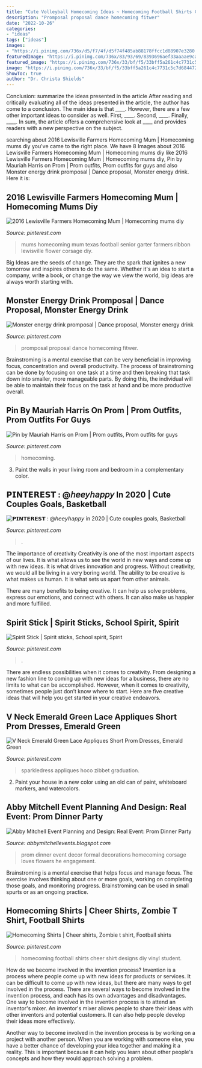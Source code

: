 ```yaml
---
title: "Cute Volleyball Homecoming Ideas ~ Homecoming Football Shirts Cheer Shirt Designs Diy Vinyl Student"
description: "Promposal proposal dance homecoming fitwer"
date: "2022-10-26"
categories:
- "ideas"
tags: ["ideas"]
images:
- "https://i.pinimg.com/736x/d5/f7/4f/d5f74f485ab88178ffcc1d88907e3280.jpg"
featuredImage: "https://i.pinimg.com/736x/83/93/69/8393696aef33aaaae9cadbbb5b19bc51.jpg"
featured_image: "https://i.pinimg.com/736x/33/bf/f5/33bff5a261c4c7731c5c7d6844721249--football-mums-football-season.jpg"
image: "https://i.pinimg.com/736x/33/bf/f5/33bff5a261c4c7731c5c7d6844721249--football-mums-football-season.jpg"
ShowToc: true
author: "Dr. Christa Shields"
---
```



Conclusion: summarize the ideas presented in the article
After reading and critically evaluating all of the ideas presented in the article, the author has come to a conclusion. The main idea is that ____. However, there are a few other important ideas to consider as well. First, ____. Second, ____. Finally, ____. In sum, the article offers a comprehensive look at ____ and provides readers with a new perspective on the subject.

	

		
searching about 2016 Lewisville Farmers Homecoming Mum | Homecoming mums diy you've came to the right place. We have 8 Images about 2016 Lewisville Farmers Homecoming Mum | Homecoming mums diy like 2016 Lewisville Farmers Homecoming Mum | Homecoming mums diy, Pin by Mauriah Harris on Prom | Prom outfits, Prom outfits for guys and also Monster energy drink promposal | Dance proposal, Monster energy drink. Here it is:
		
    
## 2016 Lewisville Farmers Homecoming Mum | Homecoming Mums Diy

<img loading=lazy src="https://i.pinimg.com/736x/33/bf/f5/33bff5a261c4c7731c5c7d6844721249--football-mums-football-season.jpg" onerror="this.onerror=null;this.src='https://tse1.mm.bing.net/th?id=OIP.eXdFOc2lXqhgSE-h1XU9mAHaM_&amp;pid=15.1';" alt="2016 Lewisville Farmers Homecoming Mum | Homecoming mums diy">

_Source: pinterest.com_

>mums homecoming mum texas football senior garter farmers ribbon lewisville flower corsage diy. 

	

Big Ideas are the seeds of change. They are the spark that ignites a new tomorrow and inspires others to do the same. Whether it's an idea to start a company, write a book, or change the way we view the world, big ideas are always worth starting with.

    
## Monster Energy Drink Promposal | Dance Proposal, Monster Energy Drink

<img loading=lazy src="https://i.pinimg.com/736x/7f/ca/be/7fcabeb5461abbdf8748fdd7bdc4114a.jpg" onerror="this.onerror=null;this.src='https://tse3.mm.bing.net/th?id=OIP.51wva4QGdBD1uLoPZA7q2gHaLH&amp;pid=15.1';" alt="Monster energy drink promposal | Dance proposal, Monster energy drink">

_Source: pinterest.com_

>promposal proposal dance homecoming fitwer. 

	

Brainstroming is a mental exercise that can be very beneficial in improving focus, concentration and overall productivity. The process of brainstroming can be done by focusing on one task at a time and then breaking that task down into smaller, more manageable parts. By doing this, the individual will be able to maintain their focus on the task at hand and be more productive overall.

    
## Pin By Mauriah Harris On Prom | Prom Outfits, Prom Outfits For Guys

<img loading=lazy src="https://i.pinimg.com/736x/69/b3/8e/69b38e8bdcac0d1dfc04b1a3393f231f--prom.jpg" onerror="this.onerror=null;this.src='https://tse1.mm.bing.net/th?id=OIP.XIT8wNLMHYv5i50m7v072AHaJ3&amp;pid=15.1';" alt="Pin by Mauriah Harris on Prom | Prom outfits, Prom outfits for guys">

_Source: pinterest.com_

>homecoming. 

	

3. Paint the walls in your living room and bedroom in a complementary color. 

    
## 𝗣𝗜𝗡𝗧𝗘𝗥𝗘𝗦𝗧 : @𝘩𝘦𝘦𝘺𝘩𝘢𝘱𝘱𝘺 In 2020 | Cute Couples Goals, Basketball

<img loading=lazy src="https://i.pinimg.com/736x/83/93/69/8393696aef33aaaae9cadbbb5b19bc51.jpg" onerror="this.onerror=null;this.src='https://tse1.mm.bing.net/th?id=OIP.U4g7iact-xtpmlDjlg6upQHaJ5&amp;pid=15.1';" alt="𝗣𝗜𝗡𝗧𝗘𝗥𝗘𝗦𝗧 : @𝘩𝘦𝘦𝘺𝘩𝘢𝘱𝘱𝘺 in 2020 | Cute couples goals, Basketball">

_Source: pinterest.com_

>. 

	

The importance of creativity
Creativity is one of the most important aspects of our lives. It is what allows us to see the world in new ways and come up with new ideas. It is what drives innovation and progress.
Without creativity, we would all be living in a very boring world. The ability to be creative is what makes us human. It is what sets us apart from other animals.

There are many benefits to being creative. It can help us solve problems, express our emotions, and connect with others. It can also make us happier and more fulfilled.

    
## Spirit Stick | Spirit Sticks, School Spirit, Spirit

<img loading=lazy src="https://i.pinimg.com/originals/91/70/4f/91704f58fc6d726eb3b17da2d2613364.jpg" onerror="this.onerror=null;this.src='https://tse4.mm.bing.net/th?id=OIP.MbyNz5ZRTaLNE1TntkKMywHaJ4&amp;pid=15.1';" alt="Spirit Stick | Spirit sticks, School spirit, Spirit">

_Source: pinterest.com_

>. 

	

There are endless possibilities when it comes to creativity. From designing a new fashion line to coming up with new ideas for a business, there are no limits to what can be accomplished. However, when it comes to creativity, sometimes people just don’t know where to start. Here are five creative ideas that will help you get started in your creative endeavors.

    
## V Neck Emerald Green Lace Appliques Short Prom Dresses, Emerald Green

<img loading=lazy src="https://i.pinimg.com/736x/d5/f7/4f/d5f74f485ab88178ffcc1d88907e3280.jpg" onerror="this.onerror=null;this.src='https://tse2.mm.bing.net/th?id=OIP.iU9NZnhefviCNqi-CyQkZAHaJ4&amp;pid=15.1';" alt="V Neck Emerald Green Lace Appliques Short Prom Dresses, Emerald Green">

_Source: pinterest.com_

>sparkledress appliques hoco zibbet graduation. 

	

2. Paint your house in a new color using an old can of paint, whiteboard markers, and watercolors.

    
## Abby Mitchell Event Planning And Design: Real Event: Prom Dinner Party

<img loading=lazy src="https://3.bp.blogspot.com/-3t2zTfSKkJc/UXdQVfA0-xI/AAAAAAAAAXU/590tgKCWaSA/s1600/Prom-60.jpg" onerror="this.onerror=null;this.src='https://tse2.mm.bing.net/th?id=OIP.Mj0vwyVq9TnXFQkFtx33YAHaLG&amp;pid=15.1';" alt="Abby Mitchell Event Planning and Design: Real Event: Prom Dinner Party">

_Source: abbymitchellevents.blogspot.com_

>prom dinner event decor formal decorations homecoming corsage loves flowers he engagement. 

	

Brainstroming is a mental exercise that helps focus and manage focus. The exercise involves thinking about one or more goals, working on completing those goals, and monitoring progress. Brainstroming can be used in small spurts or as an ongoing practice.

    
## Homecoming Shirts | Cheer Shirts, Zombie T Shirt, Football Shirts

<img loading=lazy src="https://i.pinimg.com/736x/be/8e/0b/be8e0b9668580c690c3a601edd2f0476--cheer-shirts-football-shirts.jpg" onerror="this.onerror=null;this.src='https://tse4.mm.bing.net/th?id=OIP.5E6DUC-VnqWsAbPE4kjEywHaJ3&amp;pid=15.1';" alt="Homecoming Shirts | Cheer shirts, Zombie t shirt, Football shirts">

_Source: pinterest.com_

>homecoming football shirts cheer shirt designs diy vinyl student. 

	

How do we become involved in the invention process?
Invention is a process where people come up with new ideas for products or services. It can be difficult to come up with new ideas, but there are many ways to get involved in the process. There are several ways to become involved in the invention process, and each has its own advantages and disadvantages.
One way to become involved in the invention process is to attend an inventor's mixer. An inventor's mixer allows people to share their ideas with other inventors and potential customers. It can also help people develop their ideas more effectively.

Another way to become involved in the invention process is by working on a project with another person. When you are working with someone else, you have a better chance of developing your idea together and making it a reality. This is important because it can help you learn about other people's concepts and how they would approach solving a problem.

